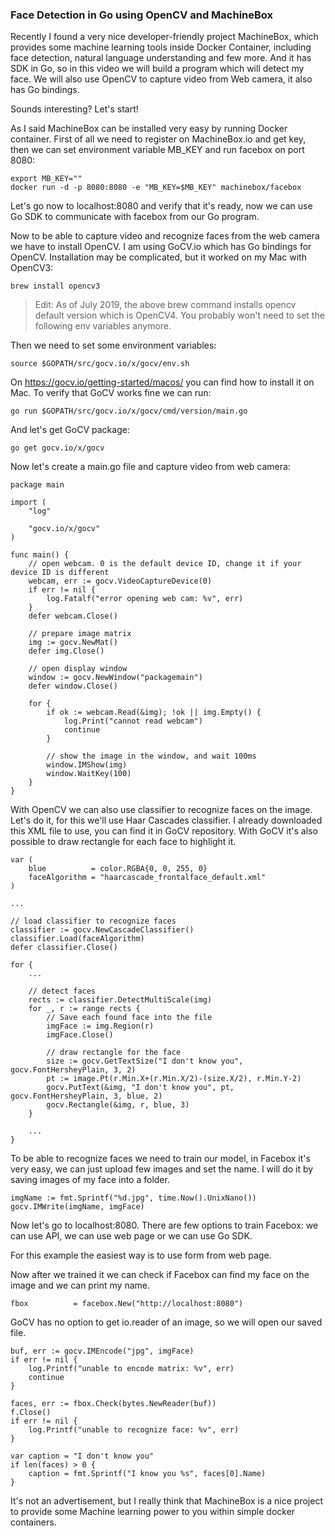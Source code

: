 ### Face Detection in Go using OpenCV and MachineBox

Recently I found a very nice developer-friendly project MachineBox, which provides some machine learning tools inside Docker Container, including face detection, natural language understanding and few more. And it has SDK in Go, so in this video we will build a program which will detect my face. We will also use OpenCV to capture video from Web camera, it also has Go bindings.

Sounds interesting? Let's start!

As I said MachineBox can be installed very easy by running Docker container. First of all we need to register on MachineBox.io and get key, then we can set environment variable MB_KEY and run facebox on port 8080:

```
export MB_KEY=""
docker run -d -p 8080:8080 -e "MB_KEY=$MB_KEY" machinebox/facebox
```

Let's go now to localhost:8080 and verify that it's ready, now we can use Go SDK to communicate with facebox from our Go program.

Now to be able to capture video and recognize faces from the web camera we have to install OpenCV. I am using GoCV.io which has Go bindings for OpenCV. Installation may be complicated, but it worked on my Mac with OpenCV3:

```
brew install opencv3
```

> Edit: As of July 2019, the above brew command installs opencv default version which is OpenCV4. You probably won't need to set the following env variables anymore.

Then we need to set some environment variables:

```
source $GOPATH/src/gocv.io/x/gocv/env.sh
```

On https://gocv.io/getting-started/macos/ you can find how to install it on Mac. To verify that GoCV works fine we can run:

```
go run $GOPATH/src/gocv.io/x/gocv/cmd/version/main.go
```

And let's get GoCV package:

```
go get gocv.io/x/gocv
```

Now let's create a main.go file and capture video from web camera:

```
package main

import (
	"log"

	"gocv.io/x/gocv"
)

func main() {
	// open webcam. 0 is the default device ID, change it if your device ID is different
	webcam, err := gocv.VideoCaptureDevice(0)
	if err != nil {
		log.Fatalf("error opening web cam: %v", err)
	}
	defer webcam.Close()

	// prepare image matrix
	img := gocv.NewMat()
	defer img.Close()

	// open display window
	window := gocv.NewWindow("packagemain")
	defer window.Close()

	for {
		if ok := webcam.Read(&img); !ok || img.Empty() {
			log.Print("cannot read webcam")
			continue
		}

		// show the image in the window, and wait 100ms
		window.IMShow(img)
		window.WaitKey(100)
	}
}
```

With OpenCV we can also use classifier to recognize faces on the image. Let's do it, for this we'll use Haar Cascades classifier. I already downloaded this XML file to use, you can find it in GoCV repository. With GoCV it's also possible to draw rectangle for each face to highlight it.

```
var (
	blue          = color.RGBA{0, 0, 255, 0}
	faceAlgorithm = "haarcascade_frontalface_default.xml"
)

...

// load classifier to recognize faces
classifier := gocv.NewCascadeClassifier()
classifier.Load(faceAlgorithm)
defer classifier.Close()

for {
	...

	// detect faces
	rects := classifier.DetectMultiScale(img)
	for _, r := range rects {
		// Save each found face into the file
		imgFace := img.Region(r)
		imgFace.Close()

		// draw rectangle for the face
		size := gocv.GetTextSize("I don't know you", gocv.FontHersheyPlain, 3, 2)
		pt := image.Pt(r.Min.X+(r.Min.X/2)-(size.X/2), r.Min.Y-2)
		gocv.PutText(&img, "I don't know you", pt, gocv.FontHersheyPlain, 3, blue, 2)
		gocv.Rectangle(&img, r, blue, 3)
	}

	...
}
```

To be able to recognize faces we need to train our model, in Facebox it's very easy, we can just upload few images and set the name. I will do it by saving images of my face into a folder.

```
imgName := fmt.Sprintf("%d.jpg", time.Now().UnixNano())
gocv.IMWrite(imgName, imgFace)
```

Now let's go to localhost:8080. There are few options to train Facebox: we can use API, we can use web page or we can use Go SDK.

For this example the easiest way is to use form from web page.

Now after we trained it we can check if Facebox can find my face on the image and we can print my name.

```
fbox          = facebox.New("http://localhost:8080")
```

GoCV has no option to get io.reader of an image, so we will open our saved file.

```
buf, err := gocv.IMEncode("jpg", imgFace)
if err != nil {
	log.Printf("unable to encode matrix: %v", err)
	continue
}

faces, err := fbox.Check(bytes.NewReader(buf))
f.Close()
if err != nil {
	log.Printf("unable to recognize face: %v", err)
}

var caption = "I don't know you"
if len(faces) > 0 {
	caption = fmt.Sprintf("I know you %s", faces[0].Name)
}
```

It's not an advertisement, but I really think that MachineBox is a nice project to provide some Machine learning power to you within simple docker containers.
